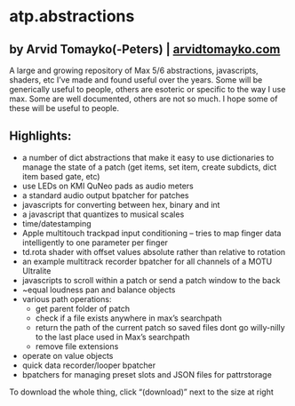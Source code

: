 atp.abstractions
===

by Arvid Tomayko(-Peters) | [arvidtomayko.com](http://arvidtomayko.com)
---

A large and growing repository of Max 5/6 abstractions, javascripts, shaders, etc I’ve made and found useful over the years. Some will be generically useful to people, others are esoteric or specific to the way I use max. Some are well documented, others are not so much. I hope some of these will be useful to people.

Highlights:
---

- a number of dict abstractions that make it easy to use dictionaries to manage the state of a patch (get items, set item, create subdicts, dict item based gate, etc)
- use LEDs on KMI QuNeo pads as audio meters
- a standard audio output bpatcher for patches
- javascripts for converting between hex, binary and int
- a javascript that quantizes to musical scales
- time/datestamping
- Apple multitouch trackpad input conditioning – tries to map finger data intelligently to one parameter per finger
- td.rota shader with offset values absolute rather than relative to rotation
- an example multitrack recorder bpatcher for all channels of a MOTU Ultralite
- javascripts to scroll within a patch or send a patch window to the back
- ~equal loudness pan and balance objects
- various path operations:
    - get parent folder of patch
    - check if a file exists anywhere in max’s searchpath
    - return the path of the current patch so saved files dont go willy-nilly to the last place used in Max’s searchpath
    - remove file extensions
- operate on value objects
- quick data recorder/looper bpatcher
- bpatchers for managing preset slots and JSON files for pattrstorage

To download the whole thing, click “(download)” next to the size at right
